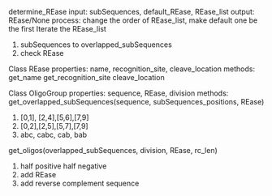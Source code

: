 determine_REase
input:  subSequences, default_REase, REase_list
output: REase/None
process:
change the order of REase_list, make default one be the first
Iterate the REase_list
1. subSequences to overlapped_subSequences
2. check REase

Class REase
properties:
name, recognition_site, cleave_location
methods: 
get_name
get_recognition_site
cleave_location

Class OligoGroup
properties:
sequence, REase, division
methods:
get_overlapped_subSequences(sequence, subSequences_positions, REase)
1. [0,1], [2,4],[5,6],[7,9]
2. [0,2],[2,5],[5,7],[7,9]
3. abc, cabc, cab, bab

get_oligos(overlapped_subSequences, division, REase, rc_len)
1. half positive half negative
2. add REase
3. add reverse complement sequence 
<!--stackedit_data:
eyJoaXN0b3J5IjpbMTMzOTUwMDc0NSwxMzkxMzcxODkyLC0zNz
E3ODU0NDAsLTExNzE0NjEzMTEsMTc5OTIyMzc1XX0=
-->